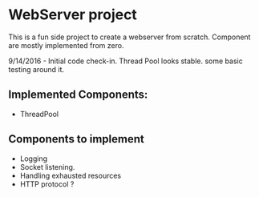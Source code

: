 # WebServer project
This is a fun side project to create a webserver from scratch.
Component are mostly implemented from zero.


9/14/2016 - Initial code check-in. Thread Pool looks stable. some basic testing around it.

## Implemented Components:
 - ThreadPool

## Components to implement
 - Logging
 - Socket listening.
 - Handling exhausted resources
 - HTTP protocol ?

